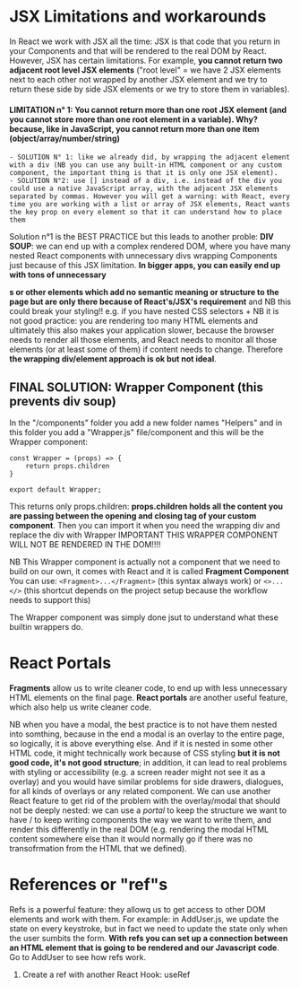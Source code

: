 # JSX Limitations and workarounds

In React we work with JSX all the time: JSX is that code that you return in your Components and that will be rendered to the real DOM by React. However, JSX has certain limitations.
For example, **you cannot return two adjacent root level JSX elements** ("root level" = we have 2 JSX elements next to each other not wrapped by another JSX element and we try to return these side by side JSX elements or we try to store them in variables).

#### LIMITATION n° 1: You cannot return more than one root JSX element (and you cannot store more than one root element in a variable). Why? because, like in JavaScript, you cannot return more than one item (object/array/number/string)
    - SOLUTION N° 1: like we already did, by wrapping the adjacent element with a div (NB you can use any built-in HTML component or any custom component, the important thing is that it is only one JSX element).
    - SOLUTION N°2: use [] instead of a div, i.e. instead of the div you could use a native JavaScript array, with the adjacent JSX elements separated by commas. However you will get a warning: with React, every time you are working with a list or array of JSX elements, React wants the key prop on every element so that it can understand how to place them

Solution n°1 is the BEST PRACTICE but this leads to another proble: **DIV SOUP**: we can end up with a complex rendered DOM, where you have many nested React components with unnecessary divs wrapping Components just because of this JSX limitation. **In bigger apps, you can easily end up with tons of unnecessary <div>s or other elements which add no semantic meaning or structure to the page but are only there because of React's/JSX's requirement** and NB this could break your styling!! e.g. if you have nested CSS selectors + NB it is not good practice: you are rendering too many HTML elements and ultimately this also makes your application slower, because the browser needs to render all those elements, and React needs to monitor all those elements (or at least some of them) if content needs to change. Therefore **the wrapping div/element approach is ok but not ideal**.

## FINAL SOLUTION: Wrapper Component (this prevents div soup)
In the "/components" folder you add a new folder names "Helpers" and in this folder you add a "Wrapper.js" file/component and this will be the Wrapper component:

```
const Wrapper = (props) => {
    return props.children
}

export default Wrapper;
```
This returns only props.children: **props.children holds all the content you are passing between the opening and closing tag of your custom component**. Then you can import it when you need the wrapping div and replace the div with Wrapper
IMPORTANT THIS WRAPPER COMPONENT WILL NOT BE RENDERED IN THE DOM!!!!

NB This Wrapper component is actually not a component that we need to build on our own, it comes with React and it is called **Fragment Component**
You can use:
`<Fragment>...</Fragment>` (this syntax always work)
or
`<>...</>` (this shortcut depends on the project setup because the workflow needs to support this)

The Wrapper component was simply done jsut to understand what these builtin wrappers do.

# React Portals
**Fragments** allow us to write cleaner code, to end up with less unnecessary HTML elements on the final page. **React portals** are another useful feature, which also help us write cleaner code.

NB when you have a modal, the best practice is to not have them nested into somthing, because in the end a modal is an overlay to the entire page, so logically, it is above everything else. And if it is nested in some other HTML code, it might technically work because of CSS styling **but it is not good code, it's not good structure**; in addition, it can lead to real problems with styling or accessibility (e.g. a screen reader might not see it as a overlay) and you would have similar problems for side drawers, dialogues, for all kinds of overlays or any related component.
We can use another React feature to get rid of the problem with the overlay/modal that should not be deeply nested: we can use a *portal* to keep the structure we want to have / to keep writing components the way we want to write them, and render this differently in the real DOM (e.g. rendering the modal HTML content somewhere else than it would normally go if there was no transofrmation from the HTML that we defined).

# References or "ref"s
Refs is a powerful feature: they allowq us to get access to other DOM elements and work with them.
For example: in AddUser.js, we update the state on every keystroke, but in fact we need to update the state only when the user sumbits the form. **With refs you can set up a connection between an HTML element that is going to be rendered and our Javascript code**. Go to AddUser to see how refs work.
1. Create a ref with another React Hook: useRef
